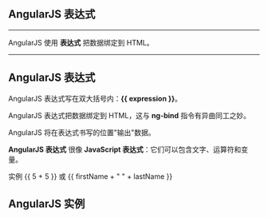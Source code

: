## AngularJS 表达式

* * *

AngularJS 使用 **表达式** 把数据绑定到 HTML。

* * *

## AngularJS 表达式

AngularJS 表达式写在双大括号内：**{{ expression }}**。

AngularJS 表达式把数据绑定到 HTML，这与 **ng-bind** 指令有异曲同工之妙。

AngularJS 将在表达式书写的位置"输出"数据。

**AngularJS 表达式** 很像 **JavaScript 表达式**：它们可以包含文字、运算符和变量。

实例 {{ 5 + 5 }} 或 {{ firstName + " " + lastName }}

## AngularJS 实例

<!DOCTYPE html\> <html\> <head\> <meta charset\="utf-8"\> <script src\="http://cdn.static.runoob.com/libs/angular.js/1.4.6/angular.min.js"\></script\> </head\> <body\> <div ng-app\=""\> <p\>我的第一个表达式: {{ 5 + 5 }}</p\> </div\> </body\> </html\>

[尝试一下 »](https://www.runoob.com/try/try.php?filename=try_ng_expression)

* * *

## AngularJS 数字

AngularJS 数字就像 JavaScript 数字：

## AngularJS 实例

<div ng-app\="" ng-init\="quantity=1;cost=5"\> <p\>总价： {{ quantity \* cost }}</p\> </div\>

[尝试一下 »](https://www.runoob.com/try/try.php?filename=try_ng_expressions)

使用 ng-bind 的相同实例：

## AngularJS 实例

<div ng-app\="" ng-init\="quantity=1;cost=5"\> <p\>总价： <span ng-bind\="quantity \* cost"\></span\></p\> </div\>

[尝试一下 »](https://www.runoob.com/try/try.php?filename=try_ng_bind_numbers)

<table class="lamp"><tbody><tr><th><img decoding="async" src="https://www.runoob.com/images/lamp.jpg" alt="Note"></th><td>使用 <strong>ng-init</strong> 不是很常见。您将在控制器一章中学习到一个更好的初始化数据的方式。</td></tr></tbody></table>

* * *

## AngularJS 字符串

AngularJS 字符串就像 JavaScript 字符串：

## AngularJS 实例

<div ng-app\="" ng-init\="firstName='John';lastName='Doe'"\> <p\>姓名： {{ firstName + " " + lastName }}</p\> </div\>

[尝试一下 »](https://www.runoob.com/try/try.php?filename=try_ng_expressions_strings)

使用 ng-bind 的相同实例：

## AngularJS 实例

<div ng-app\="" ng-init\="firstName='John';lastName='Doe'"\> <p\>姓名： <span ng-bind\="firstName + ' ' + lastName"\></span\></p\> </div\>

[尝试一下 »](https://www.runoob.com/try/try.php?filename=try_ng_bind_strings)

  

* * *

## AngularJS 对象

AngularJS 对象就像 JavaScript 对象：

## AngularJS 实例

<div ng-app\="" ng-init\="person={firstName:'John',lastName:'Doe'}"\> <p\>姓为 {{ person.lastName }}</p\> </div\>

[尝试一下 »](https://www.runoob.com/try/try.php?filename=try_ng_expressions_objects)

使用 ng-bind 的相同实例：

## AngularJS 实例

<div ng-app\="" ng-init\="person={firstName:'John',lastName:'Doe'}"\> <p\>姓为 <span ng-bind\="person.lastName"\></span\></p\> </div\>

[尝试一下 »](https://www.runoob.com/try/try.php?filename=try_ng_bind_objects)

  

* * *

## AngularJS 数组

AngularJS 数组就像 JavaScript 数组：

## AngularJS 实例

<div ng-app\="" ng-init\="points=\[1,15,19,2,40\]"\> <p\>第三个值为 {{ points\[2\] }}</p\> </div\>

[尝试一下 »](https://www.runoob.com/try/try.php?filename=try_ng_expressions_arrays)

使用 ng-bind 的相同实例：

## AngularJS 实例

<div ng-app\="" ng-init\="points=\[1,15,19,2,40\]"\> <p\>第三个值为 <span ng-bind\="points\[2\]"\></span\></p\> </div\>

[尝试一下 »](https://www.runoob.com/try/try.php?filename=try_ng_bind_arrays)

* * *

## AngularJS 表达式 与 JavaScript 表达式

类似于 JavaScript 表达式，AngularJS 表达式可以包含字母，操作符，变量。

与 JavaScript 表达式不同，AngularJS 表达式可以写在 HTML 中。

与 JavaScript 表达式不同，AngularJS 表达式不支持条件判断，循环及异常。

与 JavaScript 表达式不同，AngularJS 表达式支持过滤器。